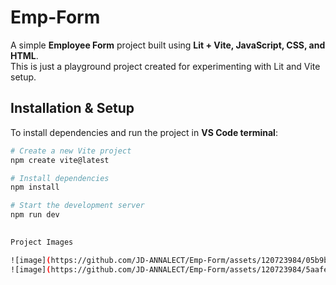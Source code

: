 # Emp-Form

A simple **Employee Form** project built using **Lit + Vite, JavaScript, CSS, and HTML**.  
This is just a playground project created for experimenting with Lit and Vite setup.  


## Installation & Setup

To install dependencies and run the project in **VS Code terminal**:

```bash
# Create a new Vite project
npm create vite@latest

# Install dependencies
npm install

# Start the development server
npm run dev
  

Project Images

![image](https://github.com/JD-ANNALECT/Emp-Form/assets/120723984/05b9be2a-fcdf-44cd-97ce-edf85a85ea7b)
![image](https://github.com/JD-ANNALECT/Emp-Form/assets/120723984/5aafe6c3-724f-43dc-a054-cc742b0b7275)
